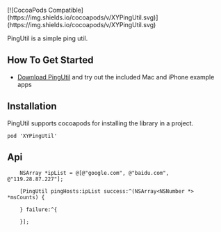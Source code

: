 <p align="center" >
  <alt="PingUtil" title="PingUtil">
</p>
[![CocoaPods Compatible](https://img.shields.io/cocoapods/v/XYPingUtil.svg)](https://img.shields.io/cocoapods/v/XYPingUtil.svg)

PingUtil is a simple ping util.

## How To Get Started

- [Download PingUtil](https://github.com/k1er/PingUtil/archive/master.zip) and try out the included Mac and iPhone example apps

## Installation
PingUtil supports cocoapods for installing the library in a project.

```
pod 'XYPingUtil'
```

## Api
```
    NSArray *ipList = @[@"google.com", @"baidu.com", @"119.28.87.227"];
    
    [PingUtil pingHosts:ipList success:^(NSArray<NSNumber *> *msCounts) {
       
    } failure:^{
        
    }];
```

